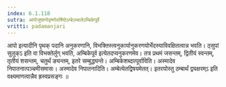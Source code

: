 ```yaml
---
index: 6.1.118
sutra: आपोजुषाणोवृष्णोवर्षिष्ठेऽम्बेऽम्बालेऽम्बिकेपूर्वे
vritti: padamanjari
---
```


 आपो इत्यादीनि पृथक् पदानि अनुकरणानि, विभक्तिस्त्वनुकार्यानुकरणयोर्भेदस्याविवक्षितत्वान्न भवति। ठ्सुपां सुलुक्ऽ इति वा विभक्तेर्लुग् भवति, अम्बिकेपूर्व इत्येतदप्यनुकरणमेव। तत्र प्रथमं जसन्तम्, द्वितीयं स्वन्तम्, तृतीयं शसन्तम्, चतुर्थं ङ्यन्तम्, इतरे सम्बुद्ध्यन्ते। अम्बिकेशब्दात्पूर्वाविति। अस्मादेव निपातनात्पञ्चमीसमासः। अस्मादेव निपातनादिति। अम्बेत्येतद्विषयमेतत्। इतरयोस्तु ठम्बार्थं द्व्यक्षरम्ऽ इति वक्ष्यमाणत्वान्नैव ह्रस्वप्रसङ्गः ॥